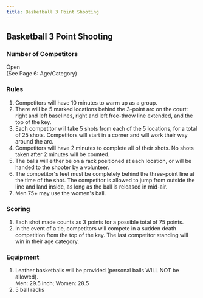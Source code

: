 ```yaml
---
title: Basketball 3 Point Shooting
---
```


## Basketball 3 Point Shooting

### Number of Competitors

Open \
(See Page 6: Age/Category)

### Rules

1. Competitors will have 10 minutes to warm up as a group.
2. There will be 5 marked locations behind the 3-point arc on the court: right and left baselines, right and left free-throw line extended, and the top of the key.
3. Each competitor will take 5 shots from each of the 5 locations, for a total of 25 shots. Competitors will start in a corner and will work their way around the arc.
4. Competitors will have 2 minutes to complete all of their shots. No shots taken after 2 minutes will be counted.
5. The balls will either be on a rack positioned at each location, or will be handed to the shooter by a volunteer.
6. The competitor's feet must be completely behind the three-point line at the time of the shot. The competitor is allowed to jump from outside the line and land inside, as long as the ball is released in mid-air.
7. Men 75+ may use the women's ball.

### Scoring

1. Each shot made counts as 3 points for a possible total of 75 points.
2. In the event of a tie, competitors will compete in a sudden death competition from the top of the key. The last competitor standing will win in their age category.

### Equipment

1. Leather basketballs will be provided (personal balls WILL NOT be allowed). \
Men: 29.5 inch; Women: 28.5
2. 5 ball racks
